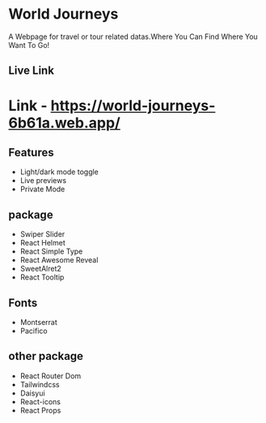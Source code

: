 # World Journeys
A Webpage for travel or tour related datas.Where You Can Find Where You Want To Go!
## Live Link
# Link - https://world-journeys-6b61a.web.app/
## Features
- Light/dark mode toggle
- Live previews
- Private Mode
## package
- Swiper Slider
- React Helmet
- React Simple Type
- React Awesome Reveal
- SweetAlret2
- React Tooltip
## Fonts
- Montserrat
- Pacifico
## other package
- React Router Dom
- Tailwindcss
- Daisyui
- React-icons
- React Props
